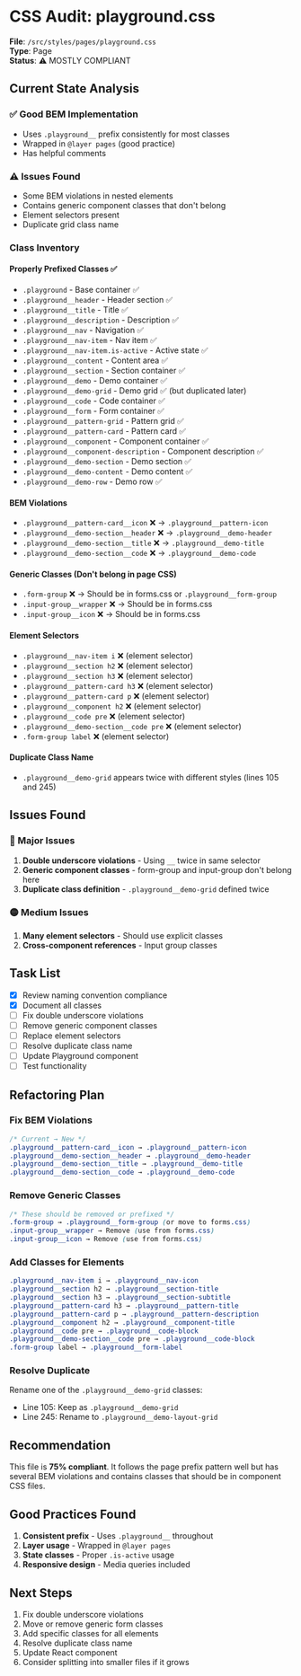 # CSS Audit: playground.css

**File**: `/src/styles/pages/playground.css`  
**Type**: Page  
**Status**: ⚠️ MOSTLY COMPLIANT

## Current State Analysis

### ✅ Good BEM Implementation
- Uses `.playground__` prefix consistently for most classes
- Wrapped in `@layer pages` (good practice)
- Has helpful comments

### ⚠️ Issues Found
- Some BEM violations in nested elements
- Contains generic component classes that don't belong
- Element selectors present
- Duplicate grid class name

### Class Inventory

#### Properly Prefixed Classes ✅
- `.playground` - Base container ✅
- `.playground__header` - Header section ✅
- `.playground__title` - Title ✅
- `.playground__description` - Description ✅
- `.playground__nav` - Navigation ✅
- `.playground__nav-item` - Nav item ✅
- `.playground__nav-item.is-active` - Active state ✅
- `.playground__content` - Content area ✅
- `.playground__section` - Section container ✅
- `.playground__demo` - Demo container ✅
- `.playground__demo-grid` - Demo grid ✅ (but duplicated later)
- `.playground__code` - Code container ✅
- `.playground__form` - Form container ✅
- `.playground__pattern-grid` - Pattern grid ✅
- `.playground__pattern-card` - Pattern card ✅
- `.playground__component` - Component container ✅
- `.playground__component-description` - Component description ✅
- `.playground__demo-section` - Demo section ✅
- `.playground__demo-content` - Demo content ✅
- `.playground__demo-row` - Demo row ✅

#### BEM Violations
- `.playground__pattern-card__icon` ❌ → `.playground__pattern-icon`
- `.playground__demo-section__header` ❌ → `.playground__demo-header`
- `.playground__demo-section__title` ❌ → `.playground__demo-title`
- `.playground__demo-section__code` ❌ → `.playground__demo-code`

#### Generic Classes (Don't belong in page CSS)
- `.form-group` ❌ → Should be in forms.css or `.playground__form-group`
- `.input-group__wrapper` ❌ → Should be in forms.css
- `.input-group__icon` ❌ → Should be in forms.css

#### Element Selectors
- `.playground__nav-item i` ❌ (element selector)
- `.playground__section h2` ❌ (element selector)
- `.playground__section h3` ❌ (element selector)
- `.playground__pattern-card h3` ❌ (element selector)
- `.playground__pattern-card p` ❌ (element selector)
- `.playground__component h2` ❌ (element selector)
- `.playground__code pre` ❌ (element selector)
- `.playground__demo-section__code pre` ❌ (element selector)
- `.form-group label` ❌ (element selector)

#### Duplicate Class Name
- `.playground__demo-grid` appears twice with different styles (lines 105 and 245)

## Issues Found

### 🔴 Major Issues
1. **Double underscore violations** - Using `__` twice in same selector
2. **Generic component classes** - form-group and input-group don't belong here
3. **Duplicate class definition** - `.playground__demo-grid` defined twice

### 🟡 Medium Issues
1. **Many element selectors** - Should use explicit classes
2. **Cross-component references** - Input group classes

## Task List

- [x] Review naming convention compliance
- [x] Document all classes
- [ ] Fix double underscore violations
- [ ] Remove generic component classes
- [ ] Replace element selectors
- [ ] Resolve duplicate class name
- [ ] Update Playground component
- [ ] Test functionality

## Refactoring Plan

### Fix BEM Violations
```css
/* Current → New */
.playground__pattern-card__icon → .playground__pattern-icon
.playground__demo-section__header → .playground__demo-header
.playground__demo-section__title → .playground__demo-title
.playground__demo-section__code → .playground__demo-code
```

### Remove Generic Classes
```css
/* These should be removed or prefixed */
.form-group → .playground__form-group (or move to forms.css)
.input-group__wrapper → Remove (use from forms.css)
.input-group__icon → Remove (use from forms.css)
```

### Add Classes for Elements
```css
.playground__nav-item i → .playground__nav-icon
.playground__section h2 → .playground__section-title
.playground__section h3 → .playground__section-subtitle
.playground__pattern-card h3 → .playground__pattern-title
.playground__pattern-card p → .playground__pattern-description
.playground__component h2 → .playground__component-title
.playground__code pre → .playground__code-block
.playground__demo-section__code pre → .playground__code-block
.form-group label → .playground__form-label
```

### Resolve Duplicate
Rename one of the `.playground__demo-grid` classes:
- Line 105: Keep as `.playground__demo-grid`
- Line 245: Rename to `.playground__demo-layout-grid`

## Recommendation

This file is **75% compliant**. It follows the page prefix pattern well but has several BEM violations and contains classes that should be in component CSS files.

## Good Practices Found

1. **Consistent prefix** - Uses `.playground__` throughout
2. **Layer usage** - Wrapped in `@layer pages`
3. **State classes** - Proper `.is-active` usage
4. **Responsive design** - Media queries included

## Next Steps

1. Fix double underscore violations
2. Move or remove generic form classes
3. Add specific classes for all elements
4. Resolve duplicate class name
5. Update React component
6. Consider splitting into smaller files if it grows